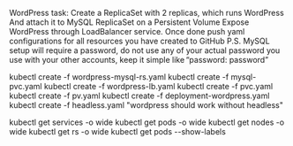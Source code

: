 WordPress task: 
Create a ReplicaSet with 2 replicas, which runs WordPress 
And attach it to MySQL ReplicaSet on a Persistent Volume 
Expose WordPress through LoadBalancer service. Once done push yaml configurations for all resources you have created to GitHub P.S. MySQL setup will require a password, do not use any of your actual password you use with your other accounts, keep it simple like “password: password” 

  kubectl create -f wordpress-mysql-rs.yaml 
  kubectl create -f mysql-pvc.yaml 
  kubectl create -f wordpress-lb.yaml 
  kubectl create -f pvc.yaml 
  kubectl create -f pv.yaml 
  kubectl create -f deployment-wordpress.yaml 
  kubectl create -f headless.yaml "wordpress should work without headless" 

kubectl get services -o wide 
kubectl get pods -o wide
kubectl get nodes -o wide 
kubectl get rs -o wide 
 kubectl get pods --show-labels 
